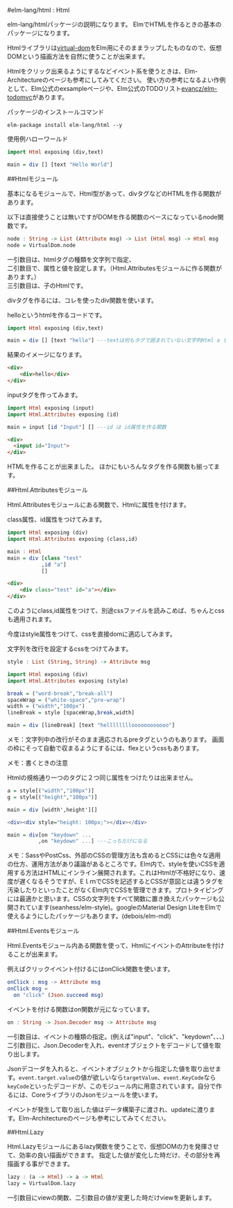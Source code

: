#elm-lang/html : Html

elm-lang/htmlパッケージの説明になります。
ElmでHTMLを作るときの基本のパッケージになります。

Htmlライブラリは[virtual-dom](https://github.com/Matt-Esch/virtual-dom)をElm用にそのままラップしたものなので、仮想DOMという描画方法を自然に使うことが出来ます。

Htmlをクリック出来るようにするなどイベント系を使うときは、Elm-Architectureのページも参考にしてみてください。
使い方の参考になるよい作例として、Elm公式のexsampleページや、Elm公式のTODOリスト[evancz/elm-todomvc](https://github.com/evancz/elm-todomvc)があります。

パッケージのインストールコマンド

```
elm-package install elm-lang/html --y
```

使用例ハローワールド

```hs
import Html exposing (div,text)

main = div [] [text "Hello World"]
```


##Htmlモジュール

基本になるモジュールで、Html型があって、divタグなどのHTMLを作る関数があります。

以下は直接使うことは無いですがDOMを作る関数のベースになっているnode関数です。

```hs
node : String -> List (Attribute msg) -> List (Html msg) -> Html msg
node = VirtualDom.node
```

一引数目は、htmlタグの種類を文字列で指定、    
二引数目で、属性と値を設定します。（Html.Attributesモジュールに作る関数があります。）  
三引数目は、子のHtmlです。  

divタグを作るには、コレを使ったdiv関数を使います。

helloというhtmlを作るコードです。

```hs
import Html exposing (div,text)

main = div [] [text "hello"] ---textは何もタグで囲まれていない文字列Html a を作る

```

結果のイメージになります。

```html
<div>
    <div>hello</div>
</div>
```

inputタグを作ってみます。

```hs
import Html exposing (input)
import Html.Attributes exposing (id)

main = input [id "Input"] [] ---id は id属性を作る関数
```

```html
<div>
  <input id="Input">
</div>
```

HTMLを作ることが出来ました。
ほかにもいろんなタグを作る関数も揃ってます。


##Html.Attributesモジュール


Html.Attributesモジュールにある関数で、Htmlに属性を付けます。

class属性、id属性をつけてみます。

```hs
import Html exposing (div)
import Html.Attributes exposing (class,id)

main : Html
main = div [class "test"  
           ,id "a"]
           []
```

```html
<div>
    <div class="test" id="a"></div>
</div>
```

このようにclass,id属性をつけて、別途cssファイルを読みこめば、ちゃんとcssも適用されます。

今度はstyle属性をつけて、cssを直接domに適応してみます。

文字列を改行を設定するcssをつけてみます。

```hs
style : List (String, String) -> Attribute msg
```

```hs
import Html exposing (div)
import Html.Attributes exposing (style)

break = ("word-break","break-all")
spaceWrap = ("white-space","pre-wrap")
width = ("width","100px")
lineBreak = style [spaceWrap,break,width]

main = div [lineBreak] [text "helllllllloooooooooooo"]

```

メモ：文字列中の改行がそのまま適応されるpreタグというのもあります。
画面の枠にそって自動で収まるようにするには、flexというcssもあります。

メモ：書くときの注意

Htmlの規格通り一つのタグに２つ同じ属性をつけたりは出来ません。

```hs
a = style[("width","100px")]
g = style[("height","100px")]

main = div [width',height'][]

<div><div style="height: 100px;"></div></div>

main = div[on "keydown" ...
          ,on "keydown" ...] ---こっちだけになる

```

メモ：SassやPostCss、外部のCSSの管理方法も含めるとCSSには色々な適用の仕方、運用方法があり議論があるところです。Elm内で、styleを使いCSSを適用する方法はHTMLにインライン展開されます。これはHtmlが不格好になり、速度が遅くなるそうですが、EｌｍでCSSを記述するとCSSが意図とは違うタグを汚染したりといったことがなくElm内でCSSを管理できます。プロトタイピングには最適かと思います。CSSの文字列をすべて関数に置き換えたパッケージも公開されています(seanhess/elm-style)。googleのMaterial Design LiteをElmで使えるようにしたパッケージもあります。(debois/elm-mdl)



##Html.Eventsモジュール

Html.Eventsモジュール内ある関数を使って、HtmlにイベントのAttributeを付けることが出来ます。

例えばクリックイベント付けるにはonClick関数を使います。

```elm
onClick : msg -> Attribute msg
onClick msg =
  on "click" (Json.succeed msg)
```

イベントを付ける関数はon関数が元になっています。

```hs
on : String -> Json.Decoder msg -> Attribute msg
```

一引数目は、イベントの種類の指定。(例えば"input"、"click"、"keydown"、、、)  
二引数目に、Json.Decoderを入れ、eventオブジェクトをデコードして値を取り出します。

Jsonデコーダを入れると、イベントオブジェクトから指定した値を取り出せます。`event.target.value`の値が欲しいなら`targetValue`、`event.KeyCode`なら`keyCode`といったデコードが、このモジュール内に用意されています。自分で作るには、CoreライブラリのJsonモジュールを使います。

イベントが発生して取り出した値はデータ構築子に渡され、updateに渡ります。Elm-Architectureのページも参考にしてみてください。


##Html.Lazy

Html.Lazyモジュールにあるlazy関数を使うことで、仮想DOMの力を発揮させて、効率の良い描画ができます。
指定した値が変化した時だけ、その部分を再描画する事ができます。

```hs
lazy : (a -> Html) -> a -> Html
lazy = VirtualDom.lazy
```

一引数目にviewの関数、二引数目の値が変更した時だけviewを更新します。
